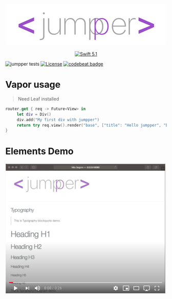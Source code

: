 <p align="center">
    <img src="doc/banner.png" width="500" height="127" alt="jumpper">
    <br>
    <br>
    <a href="https://swift.org">
        <img src="http://img.shields.io/badge/swift-5.1-brightgreen.svg" alt="Swift 5.1">
    </a>
</p>


![jumpper tests](https://github.com/jumpper/jumpper/workflows/Swift/badge.svg?branch=develop)
[![License](https://img.shields.io/github/license/micheltlutz/MLBootstrap)](https://raw.githubusercontent.com/jumpper/jumpper/develop/LICENSE)
[![codebeat badge](https://codebeat.co/badges/31d5d9f4-77af-4e51-9523-30f55ae9a069)](https://codebeat.co/a/michel-anderson-lutz-teixeira/projects/github-com-jumpper-jumpper-develop)



# Vapor usage

> Need Leaf installed

```swift 
router.get { req -> Future<View> in
     let div = Div()
     div.add("My first div with jumpper")
     return try req.view().render("base", ["title": "Hello jumpper", "body": div.getString()])
}
```

# Elements Demo

[![Watch the video](doc/thumb_video.png)](https://youtu.be/p3vQgugZ0ZQ)
